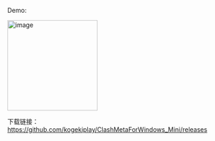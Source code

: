 Demo:

<img width="203" alt="image" src="https://user-images.githubusercontent.com/46434871/233369891-56dba6f1-529b-4248-a922-6cb9928e65c5.png">


下载链接：
https://github.com/kogekiplay/ClashMetaForWindows_Mini/releases
